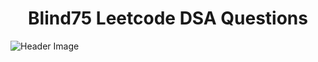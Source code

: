 <h1 align="center">Blind75 Leetcode DSA Questions</h1>

![Header Image](https://github.com/KhushiBhadange/Blind75-DSA-Questions/blob/main/Images/1_3N6z7wCvSkDRv_Kr1ZIk4A%402x.jpg)
